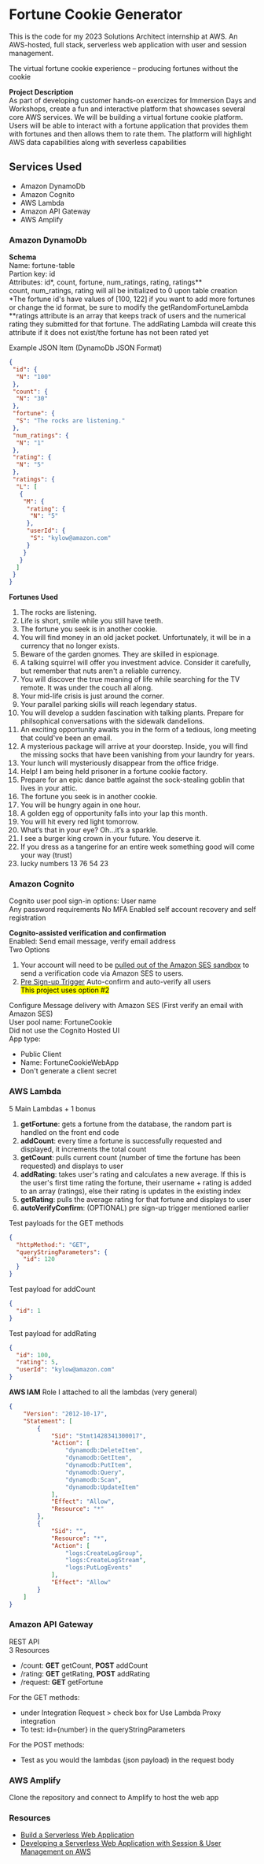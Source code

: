 # Fortune Cookie Generator

This is the code for my 2023 Solutions Architect internship at AWS. An AWS-hosted, full stack, serverless web application with user and session management.

The virtual fortune cookie experience – producing fortunes without the cookie

**Project Description**\
As part of developing customer hands-on exercizes for Immersion Days and 
Workshops, create a fun and interactive platform that showcases several core 
AWS services.  We will be building a virtual fortune cookie platform.  Users will 
be able to interact with a fortune application that provides them with fortunes 
and then allows them to rate them.  The platform will highlight AWS data 
capabilities along with severless capabilities


## Services Used
- Amazon DynamoDb
- Amazon Cognito
- AWS Lambda
- Amazon API Gateway
- AWS Amplify


### Amazon DynamoDb
**Schema**\
Name: fortune-table\
Partion key: id\
Attributes: id*, count, fortune, num_ratings, rating, ratings**\
count, num_ratings, rating will all be initialized to 0 upon table creation\
*The fortune id's have values of [100, 122] if you want to add more fortunes or change the id format, be sure to modify the getRandomFortuneLambda\
**ratings attribute is an array that keeps track of users and the numerical rating they submitted for that fortune. The addRating Lambda will create this attribute if it does not exist/the fortune has not been rated yet

Example JSON Item (DynamoDb JSON Format)
```json
{
 "id": {
  "N": "100"
 },
 "count": {
  "N": "30"
 },
 "fortune": {
  "S": "The rocks are listening."
 },
 "num_ratings": {
  "N": "1"
 },
 "rating": {
  "N": "5"
 },
 "ratings": {
  "L": [
   {
    "M": {
     "rating": {
      "N": "5"
     },
     "userId": {
      "S": "kylow@amazon.com"
     }
    }
   }
  ]
 }
}
```

**Fortunes Used**
1. The rocks are listening.
2. Life is short, smile while you still have teeth.
3. The fortune you seek is in another cookie.
4. You will find money in an old jacket pocket. Unfortunately, it will be in a currency that no longer exists.
5. Beware of the garden gnomes. They are skilled in espionage.
6. A talking squirrel will offer you investment advice. Consider it carefully, but remember that nuts aren't a reliable currency.
7. You will discover the true meaning of life while searching for the TV remote. It was under the couch all along.
8. Your mid-life crisis is just around the corner.
9. Your parallel parking skills will reach legendary status.
10. You will develop a sudden fascination with talking plants. Prepare for philsophical conversations with the sidewalk dandelions.
11. An exciting opportunity awaits you in the form of a tedious, long meeting that could've been an email.
12. A mysterious package will arrive at your doorstep. Inside, you will find the missing socks that have been vanishing from your laundry for years.
13. Your lunch will mysteriously disappear from the office fridge.
14. Help! I am being held prisoner in a fortune cookie factory.
15. Prepare for an epic dance battle against the sock-stealing goblin that lives in your attic.
16. The fortune you seek is in another cookie.
17. You will be hungry again in one hour.
18. A golden egg of opportunity falls into your lap this month.
19. You will hit every red light tomorrow.
20. What’s that in your eye? Oh…it’s a sparkle.
21. I see a burger king crown in your future. You deserve it.
22. If you dress as a tangerine for an entire week something good will come your way (trust)
23. lucky numbers 13 76 54 23

### Amazon Cognito
Cognito user pool sign-in options: User name\
Any password requirements
No MFA
Enabled self account recovery and self registration

**Cognito-assisted verification and confirmation**\
Enabled: Send email message, verify email address\
Two Options
1. Your account will need to be [pulled out of the Amazon SES sandbox](https://docs.aws.amazon.com/ses/latest/dg/request-production-access.html) 
to send a verification code via Amazon SES to users.
2. [Pre Sign-up Trigger](https://docs.aws.amazon.com/cognito/latest/developerguide/user-pool-lambda-pre-sign-up.html#aws-lambda-triggers-pre-registration-example-2)
Auto-confirm and auto-verify all users\
<mark>This project uses option #2</mark>
 

Configure Message delivery with Amazon SES (First verify an email with Amazon SES)\
User pool name: FortuneCookie\
Did not use the Cognito Hosted UI\
App type:
- Public Client
- Name: FortuneCookieWebApp
- Don't generate a client secret


### AWS Lambda
5 Main Lambdas + 1 bonus
1. **getFortune**: gets a fortune from the database, the random part is handled on the front end code
2. **addCount**: every time a fortune is successfully requested and displayed, it increments the total count
3. **getCount**: pulls current count (number of time the fortune has been requested) and displays to user
4. **addRating**: takes user's rating and calculates a new average. If this is the user's first time rating the fortune, their username + rating is added to an array (ratings), else their rating is updates in the existing index
5. **getRating**: pulls the average rating for that fortune and displays to user
6. **autoVerifyConfirm**: (OPTIONAL) pre sign-up trigger mentioned earlier

Test payloads for the GET methods
```json
{
  "httpMethod:": "GET",
  "queryStringParameters": {
    "id": 120
  }
}
```

Test payload for addCount
```json
{
  "id": 1
}
```

Test payload for addRating
```json
{
  "id": 100,
  "rating": 5,
  "userId": "kylow@amazon.com"
}
```


**AWS IAM**
Role I attached to all the lambdas (very general)
```json
{
    "Version": "2012-10-17",
    "Statement": [
        {
            "Sid": "Stmt1428341300017",
            "Action": [
                "dynamodb:DeleteItem",
                "dynamodb:GetItem",
                "dynamodb:PutItem",
                "dynamodb:Query",
                "dynamodb:Scan",
                "dynamodb:UpdateItem"
            ],
            "Effect": "Allow",
            "Resource": "*"
        },
        {
            "Sid": "",
            "Resource": "*",
            "Action": [
                "logs:CreateLogGroup",
                "logs:CreateLogStream",
                "logs:PutLogEvents"
            ],
            "Effect": "Allow"
        }
    ]
}
```

### Amazon API Gateway
REST API\
3 Resources
- /count: **GET** getCount, **POST** addCount
- /rating: **GET** getRating, **POST** addRating
- /request: **GET** getFortune

For the GET methods: 
- under Integration Request > check box for Use Lambda Proxy integration
- To test: id={number} in the queryStringParameters

For the POST methods:
- Test as you would the lambdas (json payload) in the request body


### AWS Amplify
Clone the repository and connect to Amplify to host the web app


### Resources
- [Build a Serverless Web Application](https://aws.amazon.com/getting-started/hands-on/build-serverless-web-app-lambda-apigateway-s3-dynamodb-cognito/)
- [Developing a Serverless Web Application with Session & User Management on AWS](https://medium.com/swlh/developing-a-serverless-web-application-with-session-user-management-on-aws-f2d124baf0d8)